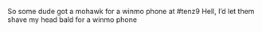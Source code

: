 <!--
id: 188563774
link: http://kevinisom.info/post/188563774/so-some-dude-got-a-mohawk-for-a-winmo-phone-at
slug: so-some-dude-got-a-mohawk-for-a-winmo-phone-at
date: Wed Sep 16 2009 02:40:28 GMT+1200 (NZST)
raw: {"blog_name":"kevinisom","id":188563774,"post_url":"http://kevinisom.info/post/188563774/so-some-dude-got-a-mohawk-for-a-winmo-phone-at","slug":"so-some-dude-got-a-mohawk-for-a-winmo-phone-at","type":"text","date":"2009-09-15 14:40:28 GMT","timestamp":1253025628,"state":"published","format":"html","reblog_key":"T3h3bgkJ","tags":[],"short_url":"http://tmblr.co/Zw68YyBFK4_","highlighted":[],"feed_item":"http://twitter.com/kev_nz/statuses/4001971067","from_feed_id":"650289","note_count":0,"title":null,"body":"<p>So some dude got a mohawk for a winmo phone at #tenz9 Hell, I&#8217;d let them shave my head bald for a winmo phone</p>"}
publish: 2009-09-016
tags: 
title: null
-->


So some dude got a mohawk for a winmo phone at \#tenz9 Hell, I’d let
them shave my head bald for a winmo phone


